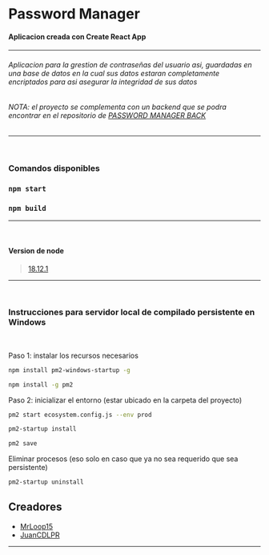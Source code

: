 # Password Manager

#### Aplicacion creada con Create React App

---

###### Aplicacion para la grestion de contraseñas del usuario asi, guardadas en una base de datos en la cual sus datos estaran completamente encriptados para asi asegurar la integridad de sus datos

###### NOTA: el proyecto se complementa con un backend que se podra encontrar en el repositorio de [PASSWORD MANAGER BACK](https://github.com/JuanCDLPR/password_manager_back)

---

<br>

### Comandos disponibles

### `npm start`

### `npm build`

---

<br>

#### Version de node

> [18.12.1](https://nodejs.org/en/download/package-manager)

---

<br>

### Instrucciones para servidor local de compilado persistente en Windows

<br>

Paso 1: instalar los recursos necesarios

```bash
npm install pm2-windows-startup -g
```

```bash
npm install -g pm2
```

Paso 2: inicializar el entorno (estar ubicado en la carpeta del proyecto)

```bash
pm2 start ecosystem.config.js --env prod
```

```bash
pm2-startup install
```

```bash
pm2 save
```

Eliminar procesos (eso solo en caso que ya no sea requerido que sea persistente)

```bash
pm2-startup uninstall
```

## Creadores

- [MrLoop15](https://github.com/Mrloop15)
- [JuanCDLPR](https://github.com/JuanCDLPR)

---
